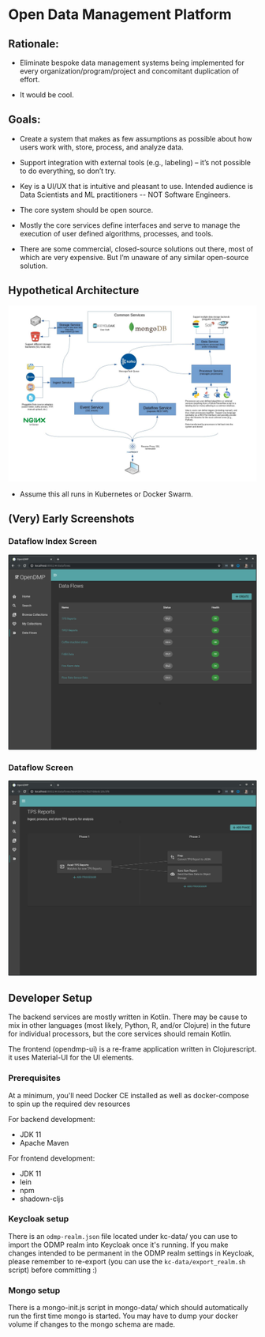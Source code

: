 # Open Data Management Platform

## Rationale:

- Eliminate bespoke data management systems being implemented for every organization/program/project and concomitant duplication of effort.

- It would be cool.

## Goals:

- Create a system that makes as few assumptions as possible about how users work with, store, process, and analyze data.

- Support integration with external tools (e.g., labeling) – it’s not possible to do everything, so don’t try.

- Key is a UI/UX that is intuitive and pleasant to use.  Intended audience is Data Scientists and ML practitioners -- NOT Software Engineers.

- The core system should be open source.

- Mostly the core services define interfaces and serve to manage the execution of user defined algorithms, processes, and tools.

- There are some commercial, closed-source solutions out there, most of which are very expensive.  But I’m unaware of any similar open-source solution.


## Hypothetical Architecture

![Architecture](/doc/architecture.jpg)

- Assume this all runs in Kubernetes or Docker Swarm.

## (Very) Early Screenshots

### Dataflow Index Screen
![Dataflow Index](/doc/screenshots/dataflow_index.jpg)

### Dataflow Screen
![Dataflow](/doc/screenshots/single_dataflow.jpg)

## Developer Setup

The backend services are mostly written in Kotlin.  There may be cause to mix in other languages (most likely, Python, R, and/or Clojure) in the future for individual processors, but the core services should remain Kotlin.

The frontend (opendmp-ui) is a re-frame application written in Clojurescript.  it uses Material-UI for the UI elements.

### Prerequisites

At a minimum, you'll need Docker CE installed as well as docker-compose to spin up the required dev resources

For backend development:

- JDK 11
- Apache Maven

For frontend development:
- JDK 11
- lein
- npm
- shadown-cljs

### Keycloak setup

There is an `odmp-realm.json` file located under kc-data/ you can use to import the ODMP realm into Keycloak once it's running.  If you make changes intended to be permanent in the ODMP realm settings in Keycloak, please remember to re-export (you can use the `kc-data/export_realm.sh` script) before committing :)

### Mongo setup

There is a mongo-init.js script in mongo-data/ which should automatically run the first time mongo is started.  You may have to dump your docker volume if changes to the mongo schema are made.
